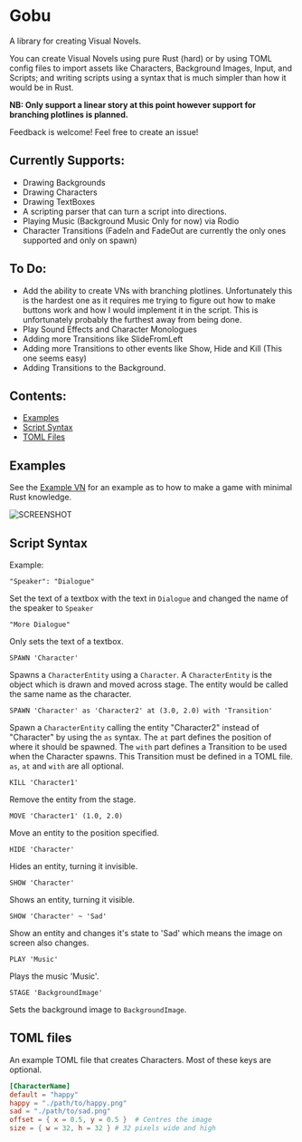 # Gobu
A library for creating Visual Novels.

You can create Visual Novels using pure Rust (hard) or by using TOML config files to import assets like Characters,
Background Images, Input, and Scripts; and writing scripts using a syntax that is much simpler than how it would be in Rust.

<b>NB: Only support a linear story at this point however support for branching plotlines is planned.</b>

Feedback is welcome! Feel free to create an issue!

## Currently Supports:
* Drawing Backgrounds
* Drawing Characters
* Drawing TextBoxes
* A scripting parser that can turn a script into directions.
* Playing Music (Background Music Only for now) via Rodio
* Character Transitions (FadeIn and FadeOut are currently the only ones supported and only on spawn)

## To Do:
* Add the ability to create VNs with branching plotlines.
Unfortunately this is the hardest one as it requires me trying to figure out how to make buttons work and how I would
implement it in the script. This is unfortunately probably the furthest away from being done.
* Play Sound Effects and Character Monologues
* Adding more Transitions like SlideFromLeft
* Adding more Transitions to other events like Show, Hide and Kill (This one seems easy)
* Adding Transitions to the Background.

## Contents:
* [Examples](#examples)
* [Script Syntax](#script-syntax)
* [TOML Files](#toml-files)

## Examples
See the [Example VN](https://github.com/HiruNya/example_vn) for an example as to how to make a game with minimal Rust knowledge.

![SCREENSHOT](https://user-images.githubusercontent.com/20044495/42315772-5e253856-809c-11e8-8eb0-cb2d26a6620c.PNG)

## Script Syntax
Example:
```
"Speaker": "Dialogue"
```
Set the text of a textbox with the text in ``Dialogue`` and changed the name of the speaker to ``Speaker``
```
"More Dialogue"
```
Only sets the text of a textbox.
```
SPAWN 'Character'
```
Spawns a ``CharacterEntity`` using a ``Character``. A ``CharacterEntity`` is the object which is drawn and moved across stage.
The entity would be called the same name as the character.
```
SPAWN 'Character' as 'Character2' at (3.0, 2.0) with 'Transition'
```
Spawn a ``CharacterEntity`` calling the entity "Character2" instead of "Character" by using the ``as`` syntax.
The ``at`` part defines the position of where it should be spawned.
The ``with`` part defines a Transition to be used when the Character spawns. This Transition must be defined in a TOML file.
``as``, ``at`` and ``with`` are all optional.
```
KILL 'Character1'
```
Remove the entity from the stage.
```
MOVE 'Character1' (1.0, 2.0)
```
Move an entity to the position specified.
```
HIDE 'Character'
```
Hides an entity, turning it invisible.
```
SHOW 'Character'
```
Shows an entity, turning it visible.
```
SHOW 'Character' ~ 'Sad'
```
Show an entity and changes it's state to 'Sad' which means the image on screen also changes.
```
PLAY 'Music'
```
Plays the music 'Music'.
```
STAGE 'BackgroundImage'
```
Sets the background image to `BackgroundImage`.

## TOML files
An example TOML file that creates Characters. Most of these keys are optional.
```TOML
[CharacterName]
default = "happy"
happy = "./path/to/happy.png"
sad = "./path/to/sad.png"
offset = { x = 0.5, y = 0.5 }  # Centres the image
size = { w = 32, h = 32 } # 32 pixels wide and high
```
